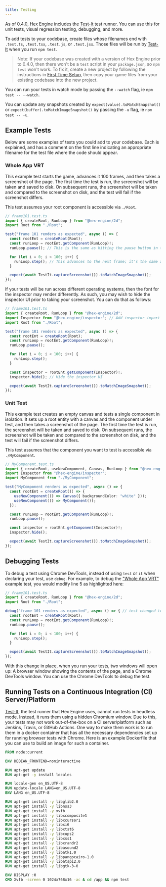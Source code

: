```yaml
---
title: Testing
---
```


As of 0.4.0, Hex Engine includes the [Test-It](https://github.com/suchipi/test-it) test runner. You can use this for unit tests, visual regression testing, debugging, and more.

To add tests to your codebase, create files whose filenames end with `.test.ts`, `.test.tsx`, `.test.js`, or `.test.jsx`. Those files will be run by [Test-It](https://github.com/suchipi/test-it) when you run `npm test`.

> Note: If your codebase was created with a version of Hex Engine prior to 0.4.0, then there won't be a `test` script in your `package.json`, so `npm test` won't work. To fix it, create a new project by following the instructions in [First Time Setup](/docs/first-time-setup), then copy your game files from your existing codebase into the new project.

You can run your tests in watch mode by passing the `--watch` flag, ie `npm test -- --watch`.

You can update any snapshots created by `expect(value).toMatchSnapshot()` or `expect(buffer).toMatchImageSnapshot()` by passing the `-u` flag, ie `npm test -- -u`.

## Example Tests

Below are some examples of tests you could add to your codebase. Each is explained, and has a comment on the first line indicating an appropriate filename for the test file where the code should appear.

### Whole App VRT

This example test starts the game, advances it 100 frames, and then takes a screenshot of the page. The first time the test is run, the screenshot will be taken and saved to disk. On subsequent runs, the screenshot will be taken and compared to the screenshot on disk, and the test will fail if the screenshot differs.

This test assumes your root component is accessible via `./Root`.

```ts
// frame101.test.ts
import { createRoot, RunLoop } from "@hex-engine/2d";
import Root from "./Root";

test("frame 101 renders as expected", async () => {
  const rootEnt = createRoot(Root);
  const runLoop = rootEnt.getComponent(RunLoop)!;
  runLoop.pause(); // This is the same as hitting the pause button in the Hex Engine inspector.

  for (let i = 0; i < 100; i++) {
    runLoop.step(); // This advances to the next frame; it's the same as hitting the step button in the Hex Engine inspector.
  }

  expect(await TestIt.captureScreenshot()).toMatchImageSnapshot();
});
```

If your tests will be run across different operating systems, then the font for the inspector may render differently. As such, you may wish to hide the inspector UI prior to taking your screenshot. You can do that as follows:

```ts {3,15,16}
// frame101.test.ts
import { createRoot, RunLoop } from "@hex-engine/2d";
import Inspector from "@hex-engine/inspector"; // Add inspector import
import Root from "./Root";

test("frame 101 renders as expected", async () => {
  const rootEnt = createRoot(Root);
  const runLoop = rootEnt.getComponent(RunLoop)!;
  runLoop.pause();

  for (let i = 0; i < 100; i++) {
    runLoop.step();
  }

  const inspector = rootEnt.getComponent(Inspector)!;
  inspector.hide(); // Hide the inspector UI

  expect(await TestIt.captureScreenshot()).toMatchImageSnapshot();
});
```

### Unit Test

This example test creates an empty canvas and tests a single component in isolation. It sets up a root entity with a canvas and the component under test, and then takes a screenshot of the page. The first time the test is run, the screenshot will be taken and saved to disk. On subsequent runs, the screenshot will be taken and compared to the screenshot on disk, and the test will fail if the screenshot differs.

This test assumes that the component you want to test is accessible via `./MyComponent`.

```ts
// MyComponent.test.ts
import { createRoot, useNewComponent, Canvas, RunLoop } from "@hex-engine/2d";
import Inspector from "@hex-engine/inspector";
import MyComponent from "./MyComponent";

test("MyComponent renders as expected", async () => {
  const rootEnt = createRoot(() => {
    useNewComponent(() => Canvas({ backgroundColor: "white" }));
    useNewComponent(() => MyComponent());
  });

  const runLoop = rootEnt.getComponent(RunLoop)!;
  runLoop.pause();

  const inspector = rootEnt.getComponent(Inspector)!;
  inspector.hide();

  expect(await TestIt.captureScreenshot()).toMatchImageSnapshot();
});
```

## Debugging Tests

To debug a test using Chrome DevTools, instead of using `test` or `it` when declaring your test, use `debug`. For example, to debug the ["Whole App VRT"](#whole-app-vrt) example test, you would modify line 5 as highlighted here:

<!-- prettier-ignore -->
```ts {5}
// frame101.test.ts
import { createRoot, RunLoop } from "@hex-engine/2d";
import Root from "./Root";

debug("frame 101 renders as expected", async () => { // test changed to debug
  const rootEnt = createRoot(Root);
  const runLoop = rootEnt.getComponent(RunLoop)!;
  runLoop.pause();

  for (let i = 0; i < 100; i++) {
    runLoop.step();
  }

  expect(await TestIt.captureScreenshot()).toMatchImageSnapshot();
});
```

With this change in place, when you run your tests, two windows will open up: A browser window showing the contents of the page, and a Chrome DevTools window. You can use the Chrome DevTools to debug the test.

## Running Tests on a Continuous Integration (CI) Server/Platform

[Test-It](https://github.com/suchipi/test-it), the test runner that Hex Engine uses, cannot run tests in headless mode. Instead, it runs them using a hidden Chromium window. Due to this, your tests may not work out-of-the-box on a CI server/platform such as Jenkins, Travis, or GitHub Actions. One way to make them work is to run them in a docker container that has all the necessary dependencies set up for running browser tests with Chrome. Here is an example Dockerfile that you can use to build an image for such a container.

```Dockerfile
FROM node:current

ENV DEBIAN_FRONTEND=noninteractive

RUN apt-get update
RUN apt-get -y install locales

RUN locale-gen en_US.UTF-8
RUN update-locale LANG=en_US.UTF-8
ENV LANG en_US.UTF-8

RUN apt-get install -y libglib2.0
RUN apt-get install -y libnss3
RUN apt-get install -y xvfb
RUN apt-get install -y libxcomposite1
RUN apt-get install -y libxcursor1
RUN apt-get install -y libxi6
RUN apt-get install -y libxtst6
RUN apt-get install -y libcups2
RUN apt-get install -y libxss1
RUN apt-get install -y libxrandr2
RUN apt-get install -y libasound2
RUN apt-get install -y libatk1.0
RUN apt-get install -y libpangocairo-1.0
RUN apt-get install -y libatspi2.0
RUN apt-get install -y libgtk-3-0

ENV DISPLAY :0
CMD Xvfb -screen 0 1024x768x16 -ac & cd /app && npm test
```

